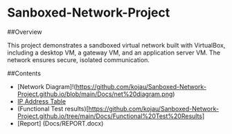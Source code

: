 # Sanboxed-Network-Project

##Overview

This project demonstrates a sandboxed virtual network built with VirtualBox, including a desktop VM, a gateway VM, and an application server VM. The network ensures secure, isolated communication.

##Contents
- [Network Diagram]!(https://github.com/kojau/Sanboxed-Network-Project.github.io/blob/main/Docs/net%20diagram.png)
- [IP Address Table](https://github.com/kojau/Sanboxed-Network-Project.github.io/blob/main/Docs/IP_Address_Table_Sandboxed_Network.docx)
- (Functional Test results)[https://github.com/kojau/Sanboxed-Network-Project.github.io/tree/main/Docs/Functional%20Test%20Results]
- [Report] (Docs/REPORT.docx)
